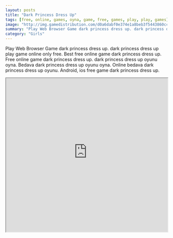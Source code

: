 ```yaml
---
layout: posts
title: "Dark Princess Dress Up"
tags: [free, online, games, oyna, game, free, games, play, play, games]
image: "http://img.gamedistribution.com/d0a6dabf0e374e1a8beb3f5443860cc9.jpg"
summary: "Play Web Browser Game dark princess dress up. dark princess dress up play game online only free. Best free online game dark princess dress up. Free online game dark princess dress up. dark princess dress up oyunu oyna. Bedava dark princess dress up oyunu oyna. Online bedava dark princess dress up oyunu. Android, ios free game dark princess dress up."
category: "Girls"
---
```


Play Web Browser Game dark princess dress up. dark princess dress up play game online only free. Best free online game dark princess dress up. Free online game dark princess dress up. dark princess dress up oyunu oyna. Bedava dark princess dress up oyunu oyna. Online bedava dark princess dress up oyunu. Android, ios free game dark princess dress up.

<iframe width="100%" height="480px;" src="http://flash.gamedistribution.com?game=d0a6dabf0e374e1a8beb3f5443860cc9"></iframe>